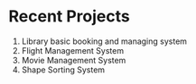 # Recent Projects
1. Library basic booking and managing system
2. Flight Management System
3. Movie Management System
4. Shape Sorting System

